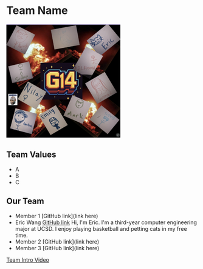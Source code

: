 # Team Name
<img src="brand.png" alt="Brand image" width="300" height="300">

## Team Values
- A
- B
- C

## Our Team
- Member 1 [GitHub link](link here)
- Eric Wang [GitHub link](https://j5995.github.io/Github-Pages/)
  Hi, I'm Eric. I'm a third-year computer engineering major at UCSD. I enjoy playing basketball and petting cats in my free time.
- Member 2 [GitHub link](link here)
- Member 3 [GitHub link](link here)

[Team Intro Video](videos/placeholder.txt)
